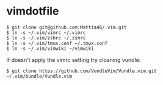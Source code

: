# vimdotfile

```
$ git clone git@github.com:Mattia46/.vim.git
$ ln -s ~/.vim/vimrc ~/.vimrc
$ ln -s ~/.vim/zshrc ~/.zshrc
$ ln -s ~/.vim/tmux.conf ~/.tmux.conf
$ ln -s ~/.vim/vimwiki ~/vimwiki
```
If doesn't apply the vimrc setting try cloaning vundle:
```
$ git clone https://github.com/VundleVim/Vundle.vim.git ~/.vim/bundle/Vundle.vim
```
